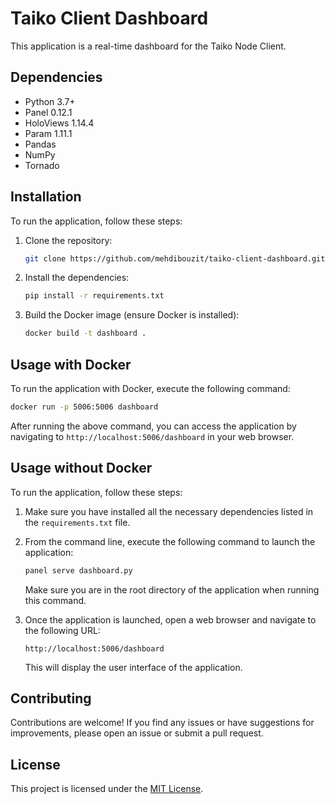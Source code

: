 # Taiko Client Dashboard

This application is a real-time dashboard for the Taiko Node Client.

## Dependencies

- Python 3.7+
- Panel 0.12.1
- HoloViews 1.14.4
- Param 1.11.1
- Pandas
- NumPy
- Tornado

## Installation

To run the application, follow these steps:

1. Clone the repository:

   ```bash
   git clone https://github.com/mehdibouzit/taiko-client-dashboard.git
   ```

2. Install the dependencies:

   ```bash
   pip install -r requirements.txt
   ```

3. Build the Docker image (ensure Docker is installed):

   ```bash
   docker build -t dashboard .
   ```

## Usage with Docker

To run the application with Docker, execute the following command:

```bash
docker run -p 5006:5006 dashboard
```

After running the above command, you can access the application by navigating to `http://localhost:5006/dashboard` in your web browser.

## Usage without Docker

To run the application, follow these steps:

1. Make sure you have installed all the necessary dependencies listed in the `requirements.txt` file.

2. From the command line, execute the following command to launch the application:

   ```bash
   panel serve dashboard.py
   ```

   Make sure you are in the root directory of the application when running this command.

3. Once the application is launched, open a web browser and navigate to the following URL:

   ```
   http://localhost:5006/dashboard
   ```

   This will display the user interface of the application.

## Contributing

Contributions are welcome! If you find any issues or have suggestions for improvements, please open an issue or submit a pull request.

## License

This project is licensed under the [MIT License](LICENSE).
